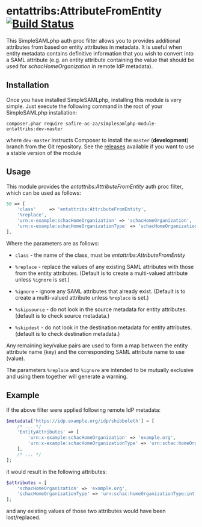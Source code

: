 entattribs:AttributeFromEntity  [![Build Status](https://travis-ci.org/safire-ac-za/simplesamlphp-module-entattribs.svg?branch=master)](https://travis-ci.org/safire-ac-za/simplesamlphp-module-entattribs)
==============================

This SimpleSAMLphp auth proc filter allows you to provides additional
attributes from based on entity attributes in metadata. It is useful
when entity metadata contains definitive information that you wish
to convert into a SAML attribute (e.g. an entity attribute containing
the value that should be used for _schacHomeOrganization_ in remote
IdP metadata).

Installation
------------

Once you have installed SimpleSAMLphp, installing this module is
very simple.  Just execute the following command in the root of your
SimpleSAMLphp installation:

```
composer.phar require safire-ac-za/simplesamlphp-module-entattribs:dev-master
```

where `dev-master` instructs Composer to install the `master` (**development**) branch from the Git repository. See the
[releases](https://github.com/safire-ac-za/simplesamlphp-module-entattribs/releases)
available if you want to use a stable version of the module

Usage
-----

This module provides the _entattribs:AttributeFromEntity_ auth proc filter,
which can be used as follows:

```php
50 => [
    'class'     => 'entattribs:AttributeFromEntity',
    '%replace',
    'urn:x-example:schacHomeOrganization' => 'schacHomeOrganization',
    'urn:x-example:schacHomeOrganizationType' => 'schacHomeOrganizationType',
],
```

Where the parameters are as follows:

* `class` - the name of the class, must be _entattribs:AttributeFromEntity_

* `%replace` - replace the values of any existing SAML attributes with those
   from the entity attributes. (Default is to create a multi-valued attribute
   unless `%ignore` is set.)

* `%ignore` - ignore any SAML attributes that already exist. (Default is to
   create a multi-valued attribute unless `%replace` is set.)

* `%skipsource` - do not look in the source metadata for entity attributes.
  (default is to check source metadata.)

* `%skipdest` - do not look in the destination metadata for entity attributes.
  (default is to check destination metadata.)

Any remaining key/value pairs are used to form a map between the entity
attribute name (key) and the corresponding SAML attribute name to use (value).

The parameters `%replace` and `%ignore` are intended to be mutually exclusive
and using them together will generate a warning.

Example
-------

If the above filter were applied following remote IdP metadata:

```php
$metadata['https://idp.example.org/idp/shibboleth'] = [
    /* ... */
    'EntityAttributes' => [
        'urn:x-example:schacHomeOrganization' => 'example.org',
        'urn:x-example:schacHomeOrganizationType' => 'urn:schac:homeOrganizationType:int:other',
    ],
    /* ... */
];
```

it would result in the following attributes:

```php
$attributes = [
    'schacHomeOrganization' => 'example.org',
    'schacHomeOrganizationType' => 'urn:schac:homeOrganizationType:int:other',
];
```

and any existing values of those two attributes would have been lost/replaced.
